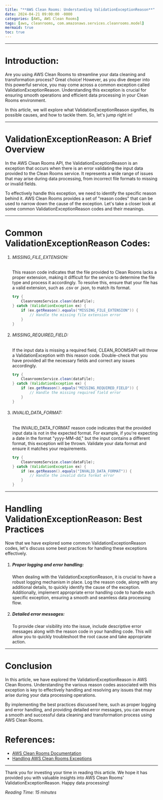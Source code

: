 ```yaml
---
title: "**AWS Clean Rooms: Understanding ValidationExceptionReason**"
date: 2024-04-21 09:00:00 -0000
categories: [AWS, AWS Clean Rooms]
tags: [aws, cleanrooms, com.amazonaws.services.cleanrooms.model]
mermaid: true
toc: true
---
```



---

Introduction:
==============
Are you using AWS Clean Rooms to streamline your data cleaning and transformation process? Great choice! However, as you dive deeper into this powerful service, you may come across a common exception called ValidationExceptionReason. Understanding this exception is crucial for ensuring smooth operations and efficient data processing in your Clean Rooms environment.

In this article, we will explore what ValidationExceptionReason signifies, its possible causes, and how to tackle them. So, let's jump right in!

---

ValidationExceptionReason: A Brief Overview
===========================================

In the AWS Clean Rooms API, the ValidationExceptionReason is an exception that occurs when there is an error validating the input data provided to the Clean Rooms service. It represents a wide range of issues that may arise during data processing, from incorrect file formats to missing or invalid fields.

To effectively handle this exception, we need to identify the specific reason behind it. AWS Clean Rooms provides a set of "reason codes" that can be used to narrow down the cause of the exception. Let's take a closer look at some common ValidationExceptionReason codes and their meanings.

---

Common ValidationExceptionReason Codes:
=======================================

1. ###### MISSING_FILE_EXTENSION:
   This reason code indicates that the file provided to Clean Rooms lacks a proper extension, making it difficult for the service to determine the file type and process it accordingly. To resolve this, ensure that your file has a valid extension, such as .csv or .json, to match its format.

   ```java
   try {
       CleanroomsService.clean(dataFile);
   } catch (ValidationException ex) {
       if (ex.getReason().equals("MISSING_FILE_EXTENSION")) {
           // Handle the missing file extension error
       }
   }
   ```

2. ###### MISSING_REQUIRED_FIELD:
   If the input data is missing a required field, CLEAN_ROOMSAPI will throw a ValidationException with this reason code. Double-check that you have provided all the necessary fields and correct any issues accordingly.

   ```java
   try {
       CleanroomsService.clean(dataFile);
   } catch (ValidationException ex) {
       if (ex.getReason().equals("MISSING_REQUIRED_FIELD")) {
           // Handle the missing required field error
       }
   }
   ```

3. ###### INVALID_DATA_FORMAT:
   The INVALID_DATA_FORMAT reason code indicates that the provided input data is not in the expected format. For example, if you're expecting a date in the format "yyyy-MM-dd," but the input contains a different format, this exception will be thrown. Validate your data format and ensure it matches your requirements.

   ```java
   try {
       CleanroomsService.clean(dataFile);
   } catch (ValidationException ex) {
       if (ex.getReason().equals("INVALID_DATA_FORMAT")) {
           // Handle the invalid data format error
       }
   }
   ```

---

Handling ValidationExceptionReason: Best Practices
==================================================

Now that we have explored some common ValidationExceptionReason codes, let's discuss some best practices for handling these exceptions effectively.

1. ##### Proper logging and error handling:
   When dealing with the ValidationExceptionReason, it is crucial to have a robust logging mechanism in place. Log the reason code, along with any additional details, to quickly identify the cause of the exception. Additionally, implement appropriate error handling code to handle each specific exception, ensuring a smooth and seamless data processing flow.

2. ##### Detailed error messages:
   To provide clear visibility into the issue, include descriptive error messages along with the reason code in your handling code. This will allow you to quickly troubleshoot the root cause and take appropriate action.

---

Conclusion
==========
In this article, we have explored the ValidationExceptionReason in AWS Clean Rooms. Understanding the various reason codes associated with this exception is key to effectively handling and resolving any issues that may arise during your data processing operations.

By implementing the best practices discussed here, such as proper logging and error handling, and providing detailed error messages, you can ensure a smooth and successful data cleaning and transformation process using AWS Clean Rooms.

References:
============
- [AWS Clean Rooms Documentation](https://docs.aws.amazon.com/clean-rooms/latest/APIReference/Welcome.html)
- [Handling AWS Clean Rooms Exceptions](https://aws.amazon.com/blogs/aws/aws-clean-rooms-available)

---

Thank you for investing your time in reading this article. We hope it has provided you with valuable insights into AWS Clean Rooms' ValidationExceptionReason. Happy data processing!

*Reading Time: 15 minutes*